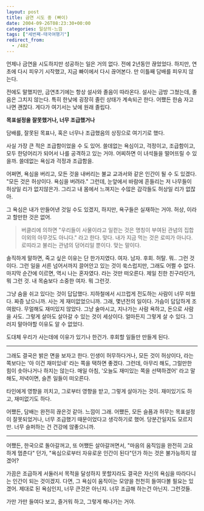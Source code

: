 ```yaml
---
layout: post
title: 금연 시도 중 (빠이)
date: 2004-09-26T08:23:30+00:00
categories: 일상의-느낌
tags: ["세번째-태국여행기"]
redirect_from:
  - /482
---
```


언제나 금연을 시도하지만 성공하는 일은 거의 없다. 전에 2년동안 끊었었다. 하지만, 연초에 다시 피우기 시작했고, 지금 빠이에서 다시 끊어본다. 만 이틀째 담배를 피우지 않는다.

전에도 말했지만, 금연초기에는 항상 설사와 졸음이 따라온다. 설사는 금방 그쳤는데, 졸음은 그치지 않는다. 특히 한낮에 굉장히 졸린 상태가 계속되곤 한다. 어쨌든 한숨 자고 나면 괜찮다. 게다가 여기서는 낮에 원래 졸립다.

<strong>목표설정을 잘못했거나, 너무 조급했거나</strong>

담배를, 잘못된 목표나, 혹은 너무나 조급했음의 상징으로 여기기로 했다.

사실 가장 큰 적은 조급함이었을 수 도 있어. 쓸데없는 욕심이고, 걱정이고, 조급함이고, 모두 한덩어리가 되어서 나를 공격하고 있는 거야. 어찌하면 이 녀석들을 떨어뜨릴 수 있을까. 쓸데없는 욕심과 걱정과 조급함을.

어쩌면, 욕심을 버리고, 모든 것을 내버리는 불교 교과서와 같은 인간이 될 수 도 있겠다. "모든 것은 허상이다. 욕심을 버려라." 그런데, 눈앞에서 바람에 흔들리는 저 나무들이 허상일 리가 없지않은가. 그리고 내 몸에서 느껴지는 수많은 감각들도 허상일 리가 없잖아.

그 욕심은 내가 만들어낸 것일 수도 있겠지, 하지만, 욕구들은 실재하는 거야. 허상, 이라고 할만한 것은 없어.

> 버클리에 의하면 "우리들이 사물이라고 일컫는 것은 명칭이 부여된 관념의 집합 이외의 아무것도 아니다." 라고 한다. 맞다. 내가 지금 먹는 것은 로띠가 아니다. 로띠라고 불리는 관념의 덩어리일 뿐이다. 맞는 말이다.

솔직하게 말하면, 죽고 싶은 이유는 단 한가지였다. 여자. 남자. 후회. 허탈. 뭐.. 그런 것이다. 그런 일을 서른 넘어서까지 끌어안고 있는 것이 쑥스럽지만, 그래도 어쩔 수 없다. 마지막 순간에 이르면, 역시 나는 혼자였다. 라는 것만 떠오른다. 제일 친한 친구라던가, 뭐 그런 것. 내 목숨보다 소중한 여자. 뭐 그런것.

그냥 숨을 쉬고 있다는 것이 답답했다. 지하철에서 시끄럽게 전도하는 사람이 너무 미웠다. 짜증 났으니까. 사는 게 재미없었으니까. 그래, 몇년전의 일이다. 가슴이 답답하게 조여왔다. 무얼해도 재미있지 않았다. 그냥 술마시고, 지나가는 사람 욕하고, 돈으로 사람을 사도. 그렇게 살아도 살아갈 수 있는 것이 세상이다. 얼마든지 그렇게 살 수 있다. 그러지 말아야할 이유도 알 수 없었다.

도대체 우리가 사는데에 이유가 있기나 한건가. 후회할 일들만 만들게 된다.

---

그래도 결국은 밝은 면을 보자고 한다. 인생이 허무하다거나, 모든 것이 허상이다, 라는 쪽보다는 '아 이건 재미있네' 라는 쪽을 택하면 좋겠다. 그런데, 아무리 해도, 그럴만한 힘이 솟아나거나 하지는 않는다. 매일 아침, '오늘도 재미있는 쪽을 선택하겠어' 라고 말해도, 저녁이면, 슬픈 일들이 떠오른다.

타인에게 영향을 끼치고, 그로부터 영향을 받고, 그렇게 살아가는 것이. 재미있기도 하고, 재미없기도 하다.

어쨌든, 담배는 완전히 끊은것 같아. 느낌이 그래. 어쨌든, 모든 슬픔과 허무는 목표설정이 잘못되었거나, 너무 조급했기 때문이었다고 생각하기로 했어. 당분간일지도 모르지만. 너무 슬퍼하는 건 건강에 않좋으니까.

---

어쨌든, 한국으로 돌아갈꺼고, 또 어쨌든 살아갈꺼면서, "마음의 움직임을 완전히 고요하게 멈춘다" 던가, "욕심으로부터 자유로운 인간이 된다"던가 하는 것은 불가능하지 않겠어?

가끔은 조급하게 서둘러서 목적을 달성하지 못할지라도 결국은 자신의 욕심을 따라다니는 인간이 되는 것이겠지. 다면, 그 욕심이 움직이는 모양을 천천히 들여다볼 필요는 있겠어. 제대로 된 욕심인지, 너무 큰것은 아닌지. 너무 조급해 하는건 아닌지. 그런것들.

가만 가만 들여다 보고, 즐거워 하고, 그렇게 해나가는 거야.
<div id=comments>
</div>
